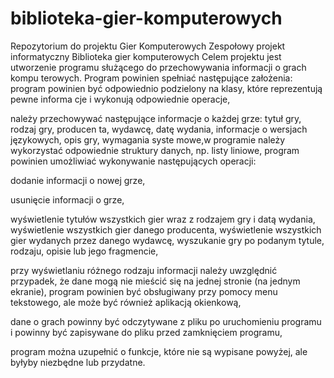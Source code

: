 # biblioteka-gier-komputerowych
Repozytorium do projektu Gier Komputerowych
Zespołowy projekt informatyczny
Biblioteka gier komputerowych
Celem projektu jest utworzenie programu służącego do przechowywania informacji o grach kompu
terowych. Program powinien spełniać następujące założenia:
program powinien być odpowiednio podzielony na klasy, które reprezentują pewne informa
cje i wykonują odpowiednie operacje,

należy przechowywać następujące informacje o każdej grze: tytuł gry, rodzaj gry, producen
ta, wydawcę, datę wydania, informacje o wersjach językowych, opis gry, wymagania syste
mowe,w programie należy wykorzystać odpowiednie struktury danych, np. listy liniowe,
program powinien umożliwiać wykonywanie następujących operacji:

dodanie informacji o nowej grze,

usunięcie informacji o grze,

wyświetlenie tytułów wszystkich gier wraz z rodzajem gry i datą wydania,
wyświetlenie wszystkich gier danego producenta,
wyświetlenie wszystkich gier wydanych przez danego wydawcę,
wyszukanie gry po podanym tytule, rodzaju, opisie lub jego fragmencie,

przy wyświetlaniu różnego rodzaju informacji należy uwzględnić przypadek, że dane mogą
nie mieścić się na jednej stronie (na jednym ekranie),
program powinien być obsługiwany przy pomocy menu tekstowego, ale może być również
aplikacją okienkową,

dane o grach powinny być odczytywane z pliku po uruchomieniu programu i powinny być
zapisywane do pliku przed zamknięciem programu,

program można uzupełnić o funkcje, które nie są wypisane powyżej, ale byłyby niezbędne
lub przydatne.
